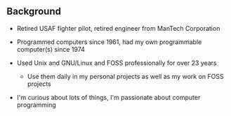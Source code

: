 
## Background

- Retired USAF fighter pilot, retired engineer from ManTech Corporation

- Programmed computers since 1961, had my own programmable computer(s) since 1974

- Used Unix and GNU/Linux and FOSS professionally for over 23 years

    - Use them daily in my personal projects as well as my work on FOSS projects

- I'm curious about lots of things, I'm passionate about computer programming
